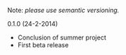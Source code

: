 Note: *please use semantic versioning.*


0.1.0 (24-2-2014)
* Conclusion of summer project
* First beta release
